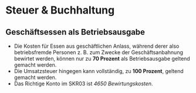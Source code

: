 # Steuer & Buchhaltung

## Geschäftsessen als Betriebsausgabe
* Die Kosten für Essen aus geschäftlichen Anlass, während derer also betriebsfremde Personen z. B. zum Zwecke der Geschäftsanbahnung bewirtet werden, können nur zu **70 Prozent** als Betriebsausgabe geltend gemacht werden.
* Die Umsatzsteuer hingegen kann vollständig, zu **100 Prozent**, geltend gemacht werden.
* Das Richtige Konto im SKR03 ist *4650 Bewirtungskosten*.
